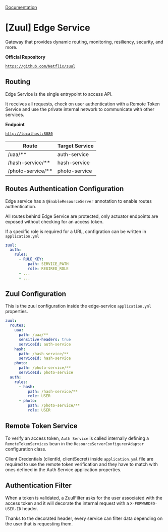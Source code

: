 [Documentation](../../README.md#documentation)

# [Zuul] Edge Service

Gateway that provides dynamic routing, monitoring, resiliency, security, and more.

**Official Repository**

[`https://github.com/Netflix/zuul`](https://github.com/Netflix/zuul)

## Routing

Edge Service is the single entrypoint to access API.

It receives all requests, check on user authentication with a Remote Token Service and use the private internal network to communicate with other services.

**Endpoint**

[`http://localhost:8080`](http://localhost:8080)

| Route              | Target Service |
| ------------------ | -------------- |
| /uaa/**            | auth-service   |
| /hash-service/**   | hash-service   |
| /photo-service/**  | photo-service  |

## Routes Authentication Configuration

Edge service has a `@EnableResourceServer` annotation to enable routes authentication.

All routes behind Edge Service are protected, only actuator endpoints are exposed without checking for an access token.

If a specific role is required for a URL, configration can be written in `application.yml`

```yml
zuul:
  auth:
    rules:
      - RULE_KEY:
          path: SERVICE_PATH
          role: REUIRED_ROLE
      - ...
      - ...
```

## Zuul Configuration

This is the zuul configuration inside the edge-service `application.yml` properties.

```yml
zuul:
  routes:
    uaa:
      path: /uaa/**
      sensitive-headers: true
      serviceId: auth-service
    hash:
      path: /hash-service/**
      serviceId: hash-service
    photo:
      path: /photo-service/**
      serviceId: photo-service
  auth:
    rules:
      - hash:
          path: /hash-service/**
          role: USER
      - photo:
          path: /photo-service/**
          role: USER
```

## Remote Token Service

To verify an access token, `Auth Service` is called internally defining a `RemoteTokenServices` bean in the `ResourceServerConfigurerAdapter` configuration class.

Client Credentials (clientId, clientSecret) inside `application.yml` file are required to use the remote token verification and they have to match with ones defined in the Auth Service application properties.

## Authentication Filter

When a token is validated, a ZuulFilter asks for the user associated with the access token and it will decorate the internal request with a `X-FORWARDED-USER-ID` header.

Thanks to the decorated header, every service can filter data depending on the user that is requesting them.